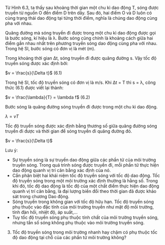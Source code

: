 Từ Hình 6.3, ta thấy sau khoảng thời gian một chu kì dao động T, sóng được truyền từ nguồn O đến điểm D trên dây. Sau đó, hai điểm O và D luôn có cùng trạng thái dao động tại từng thời điểm, nghĩa là chúng dao động cùng pha với nhau.

Quãng đường mà sóng truyền đi được trong một chu kì dao động được gọi là bước sóng, kí hiệu là λ. Bước sóng cũng chính là khoảng cách giữa hai điểm gần nhau nhất trên phương truyền sóng dao động cùng pha với nhau. Trong hệ SI, bước sóng có đơn vị là mét (m).

Trong khoảng thời gian Δt, sóng truyền đi được quãng đường s. Vậy tốc độ truyền sóng được xác định bởi:

$v = \frac{s}{\Delta t}$ (6.1)

Trong hệ SI, tốc độ truyền sóng có đơn vị là m/s.
Khi Δt = T thì s = λ, công thức (6.1) được viết lại thành:

$v = \frac{\lambda}{T} = \lambda f$ (6.2)

Bước sóng là quãng đường sóng truyền đi được trong một chu kì dao động.

$\lambda = vT$

Tốc độ truyền sóng được xác định bằng thương số giữa quãng đường sóng truyền đi được và thời gian để sóng truyền đi quãng đường đó.

$v = \frac{s}{\Delta t}$

Lưu ý:
- Sự truyền sóng là sự truyền dao động giữa các phần tử của môi trường truyền sóng. Trong quá trình sóng được truyền đi, mỗi phần tử thực hiện dao động quanh vị trí cân bằng xác định của nó.
- Cần phân biệt hai khái niệm tốc độ truyền sóng với tốc độ dao động. Tốc độ truyền sóng trong một môi trường xác định thường là hằng số. Trong khi đó, tốc độ dao động là tốc độ của một chất điểm thực hiện dao động quanh vị trí cân bằng, là đại lượng biến đổi theo thời gian đã được khảo sát trong chương Dao động.
- Sóng truyền trong không gian với tốc độ hữu hạn. Tốc độ truyền sóng phụ thuộc vào đặc tính của môi trường truyền như mật độ môi trường, tính đàn hồi, nhiệt độ, áp suất,...
- Tuy tốc độ truyền sóng phụ thuộc tính chất của môi trường truyền sóng, nhưng tần số sóng không phụ thuộc vào môi trường truyền sóng.

3. Tốc độ truyền sóng trong môi trường nhanh hay chậm có phụ thuộc tốc độ dao động tại chỗ của các phần tử môi trường không?